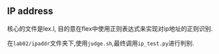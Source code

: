<!--
 * @Github: https://github.com/Certseeds/CS323_Compilers_2020F
 * @Organization: SUSTech
 * @Author: nanoseeds
 * @Date: 2020-10-02 21:55:02
 * @LastEditors: nanoseeds
 * @LastEditTime: 2020-10-02 23:21:46
 * @License: CC-BY-NC-SA_V4_0 or any later version 
 -->
## IP address

核心的文件是lex.l, 目的意在flex中使用正则表达式来实现对ip地址的正则识别.


在`lab02/ipaddr`文件夹下,使用`judge.sh`,最终调用`ip_test.py`进行判别.
